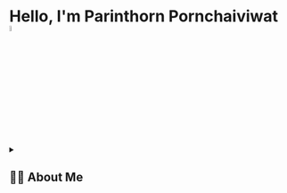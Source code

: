 <h1> Hello, I'm Parinthorn Pornchaiviwat
<img src="https://media.giphy.com/media/hvRJCLFzcasrR4ia7z/giphy.gif" width="5%"></h1>

<details>
  <summary>
    <h2>👩‍🦰 About Me</h2>
  </summary>
  
I...
  
<details>

<details>
  <summary>
  <h3> 🏫 Education </h3>
  </summary>
  
* <br/>
</details>

<details>
  <summary>
  <h3> 🖥️ Projects </h3>
  </summary>
</details>

<details>
  <summary>
   <h2>🖥️ Technologies and Skills</h2>
  </summary>

<details>
  <summary>
    <h3> 📚 Version control </h3>
  </summary>
  
  [![Git](https://img.shields.io/badge/git-orange?style=for-the-badge&logo=git&logoColor=white)](#)
  [![GitHub](https://img.shields.io/badge/github-purple?style=for-the-badge&logo=github&logoColor=white)](#)
  
</details>

<details>
  <summary>
    <h3> 📚 Machine Learning </h3>
  </summary>

</details>
